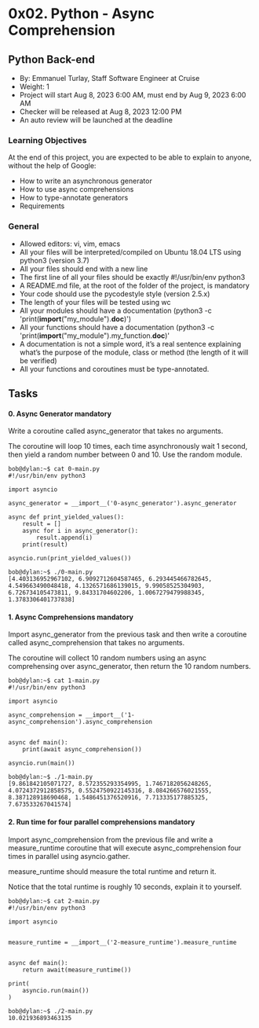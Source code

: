 # 0x02. Python - Async Comprehension
## Python Back-end
 - By: Emmanuel Turlay, Staff Software Engineer at Cruise
 - Weight: 1
 - Project will start Aug 8, 2023 6:00 AM, must end by Aug 9, 2023 6:00 AM
 - Checker will be released at Aug 8, 2023 12:00 PM
 - An auto review will be launched at the deadline

### Learning Objectives
At the end of this project, you are expected to be able to explain to anyone, without the help of Google:

 - How to write an asynchronous generator
 - How to use async comprehensions
 - How to type-annotate generators
 - Requirements

### General
 - Allowed editors: vi, vim, emacs
 - All your files will be interpreted/compiled on Ubuntu 18.04 LTS using python3 (version 3.7)
 - All your files should end with a new line
 - The first line of all your files should be exactly #!/usr/bin/env python3
 - A README.md file, at the root of the folder of the project, is mandatory
 - Your code should use the pycodestyle style (version 2.5.x)
 - The length of your files will be tested using wc
 - All your modules should have a documentation (python3 -c 'print(__import__("my_module").__doc__)')
 - All your functions should have a documentation (python3 -c 'print(__import__("my_module").my_function.__doc__)'
 - A documentation is not a simple word, it’s a real sentence explaining what’s the purpose of the module, class or method (the length of it will be verified)
 - All your functions and coroutines must be type-annotated.

## Tasks
#### 0. Async Generator                                                                                mandatory
Write a coroutine called async_generator that takes no arguments.

The coroutine will loop 10 times, each time asynchronously wait 1 second, then yield a random number between 0 and 10. Use the random module.

    bob@dylan:~$ cat 0-main.py
    #!/usr/bin/env python3

    import asyncio

    async_generator = __import__('0-async_generator').async_generator

    async def print_yielded_values():
        result = []
        async for i in async_generator():
            result.append(i)
        print(result)

    asyncio.run(print_yielded_values())

    bob@dylan:~$ ./0-main.py
    [4.403136952967102, 6.9092712604587465, 6.293445466782645, 4.549663490048418, 4.1326571686139015, 9.99058525304903, 6.726734105473811, 9.84331704602206, 1.0067279479988345, 1.3783306401737838]

#### 1. Async Comprehensions                                                                               mandatory
Import async_generator from the previous task and then write a coroutine called async_comprehension that takes no arguments.

The coroutine will collect 10 random numbers using an async comprehensing over async_generator, then return the 10 random numbers.

    bob@dylan:~$ cat 1-main.py
    #!/usr/bin/env python3

    import asyncio

    async_comprehension = __import__('1-async_comprehension').async_comprehension


    async def main():
        print(await async_comprehension())

    asyncio.run(main())

    bob@dylan:~$ ./1-main.py
    [9.861842105071727, 8.572355293354995, 1.7467182056248265, 4.0724372912858575, 0.5524750922145316, 8.084266576021555, 8.387128918690468, 1.5486451376520916, 7.713335177885325, 7.673533267041574]


#### 2. Run time for four parallel comprehensions                                                         mandatory
Import async_comprehension from the previous file and write a measure_runtime coroutine that will execute async_comprehension four times in parallel using asyncio.gather.

measure_runtime should measure the total runtime and return it.

Notice that the total runtime is roughly 10 seconds, explain it to yourself.

    bob@dylan:~$ cat 2-main.py
    #!/usr/bin/env python3

    import asyncio


    measure_runtime = __import__('2-measure_runtime').measure_runtime


    async def main():
        return await(measure_runtime())

    print(
        asyncio.run(main())
    )

    bob@dylan:~$ ./2-main.py
    10.021936893463135
